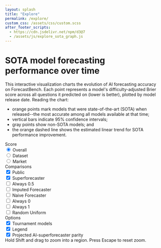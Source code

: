 ```yaml
---
layout: splash
title: "Explore"
permalink: /explore/
custom_css: /assets/css/custom.scss
after_footer_scripts:
  - https://cdn.jsdelivr.net/npm/d3@7
  - /assets/js/explore_sota_graph.js
---
```


<div class="leaderboard-wrapper">
  <h1 class="leaderboard-title">SOTA model forecasting performance over time</h1>
  <p>This interactive visualization charts the evolution of AI forecasting accuracy on ForecastBench.
  Each point represents a model's difficulty-adjusted Brier score across all questions it predicted on (lower is better), plotted by model release date. Reading the chart:
  <ul>
  <li>orange points mark models that were state-of-the-art (SOTA) when released--the most accurate among all models available at that time;</li>
  <li>vertical bars indicate 95% confidence intervals;</li>
  <li>gray points show non-SOTA models; and</li>
  <li>the orange dashed line shows the estimated linear trend for SOTA performance improvement.</li>
  </ul></p>
  <div class="chart-container">
    <div class="controls">
      <div class="control-section">
        <div class="control-label">Score</div>
        <div class="segmented-control">
          <div class="segmented-option">
            <input type="radio" id="type_overall" name="typeSelect" value="overall" checked>
            <label for="type_overall">Overall</label>
          </div>
          <div class="segmented-option">
            <input type="radio" id="type_dataset" name="typeSelect" value="dataset">
            <label for="type_dataset">Dataset</label>
          </div>
          <div class="segmented-option">
            <input type="radio" id="type_market" name="typeSelect" value="market">
            <label for="type_market">Market</label>
          </div>
        </div>
      </div>
      <div class="control-section">
        <div class="control-label">Comparisons</div>
        <div class="tag-selection">
          <div class="tag-option">
            <input type="checkbox" id="bench_public" value="public" checked>
            <label for="bench_public">Public</label>
          </div>
          <div class="tag-option">
            <input type="checkbox" id="bench_superforecaster" value="superforecaster" checked>
            <label for="bench_superforecaster">Superforecaster</label>
          </div>
          <div class="tag-option">
            <input type="checkbox" id="bench_always_0.5" value="always_0.5">
            <label for="bench_always_0.5">Always 0.5</label>
          </div>
          <div class="tag-option">
            <input type="checkbox" id="bench_imputed" value="imputed">
            <label for="bench_imputed">Imputed Forecaster</label>
          </div>
          <div class="tag-option">
            <input type="checkbox" id="bench_naive" value="naive">
            <label for="bench_naive">Naive Forecaster</label>
          </div>
          <div class="tag-option">
            <input type="checkbox" id="bench_always_0" value="always_0">
            <label for="bench_always_0">Always 0</label>
          </div>
          <div class="tag-option">
            <input type="checkbox" id="bench_always_1" value="always_1">
            <label for="bench_always_1">Always 1</label>
          </div>
          <div class="tag-option">
            <input type="checkbox" id="bench_random_uniform" value="random_uniform">
            <label for="bench_random_uniform">Random Uniform</label>
          </div>
        </div>
      </div>
      <div class="control-section">
        <div class="control-label">Options</div>
        <div class="toggle-section">
          <label class="toggle-switch">
            <input type="checkbox" id="includeFreeze" checked>
            <span class="toggle-slider"></span>
          </label>
          <label for="includeFreeze" class="toggle-label">Tournament models</label>
        </div>
        <div class="toggle-section">
          <label class="toggle-switch">
            <input type="checkbox" id="showLegend" checked>
            <span class="toggle-slider"></span>
          </label>
          <label for="showLegend" class="toggle-label">Legend</label>
        </div>
        <div class="toggle-section">
          <label class="toggle-switch">
            <input type="checkbox" id="showIntersection" checked>
            <span class="toggle-slider"></span>
          </label>
          <label for="showIntersection" class="toggle-label">Projected AI-superforecaster parity</label>
        </div>
      </div>
    </div>
    <div id="chart"></div>
    <div class="instruction">Hold Shift and drag to zoom into a region. Press Escape to reset zoom.</div>
  </div>
</div>

<div id="tooltip" class="tooltip"></div>

